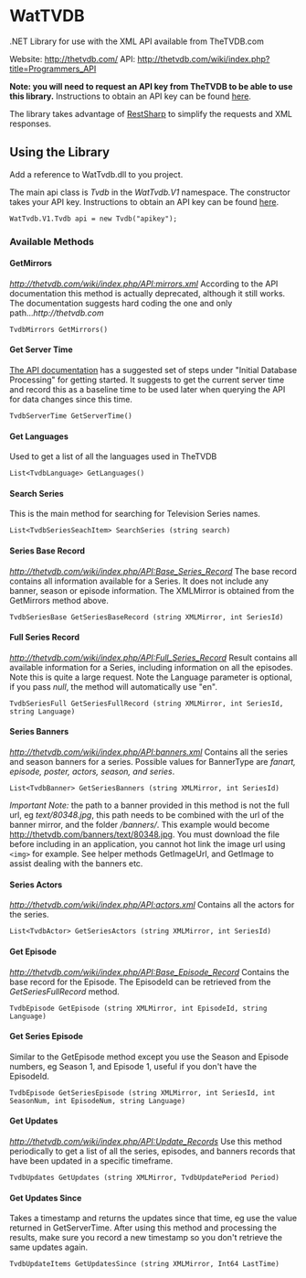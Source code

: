 # WatTVDB
.NET Library for use with the XML API available from TheTVDB.com

Website: http://thetvdb.com/
API: http://thetvdb.com/wiki/index.php?title=Programmers_API

**Note: you will need to request an API key from TheTVDB to be able to use this library.**  Instructions to obtain an API key can be found [here](http://thetvdb.com/?tab=apiregister).

The library takes advantage of [RestSharp](http://restsharp.org/) to simplify the requests and XML responses.

## Using the Library
Add a reference to WatTvdb.dll to you project.

The main api class is _Tvdb_ in the _WatTvdb.V1_ namespace.  The constructor takes your API key.  Instructions to obtain an API key can be found [here](http://thetvdb.com/?tab=apiregister).

```
WatTvdb.V1.Tvdb api = new Tvdb("apikey");
```

### Available Methods
#### GetMirrors
_http://thetvdb.com/wiki/index.php/API:mirrors.xml_
According to the API documentation this method is actually deprecated, although it still works.  The documentation suggests hard coding the one and only path..._http://thetvdb.com_
```
TvdbMirrors GetMirrors()
```

#### Get Server Time
[The API documentation](http://thetvdb.com/wiki/index.php?title=Programmers_API) has a suggested set of steps under "Initial Database Processing" for getting started.  It suggests to get the current server time and record this as a baseline time to be used later when querying the API for data changes since this time.
```
TvdbServerTime GetServerTime()
```

#### Get Languages
Used to get a list of all the languages used in TheTVDB
```
List<TvdbLanguage> GetLanguages()
```

#### Search Series
This is the main method for searching for Television Series names.
```
List<TvdbSeriesSeachItem> SearchSeries (string search)
```

#### Series Base Record
_http://thetvdb.com/wiki/index.php/API:Base_Series_Record_
The base record contains all information available for a Series.  It does not include any banner, season or episode information.  The XMLMirror is obtained from the GetMirrors method above.
```
TvdbSeriesBase GetSeriesBaseRecord (string XMLMirror, int SeriesId)
```

#### Full Series Record
_http://thetvdb.com/wiki/index.php/API:Full_Series_Record_
Result contains all available information for a Series, including information on all the episodes.  Note this is quite a large request.  Note the Language parameter is optional, if you pass _null_, the method will automatically use "en".
```
TvdbSeriesFull GetSeriesFullRecord (string XMLMirror, int SeriesId, string Language)
```

#### Series Banners
_http://thetvdb.com/wiki/index.php/API:banners.xml_
Contains all the series and season banners for a series.  Possible values for BannerType are _fanart, episode, poster, actors, season, and series_.
```
List<TvdbBanner> GetSeriesBanners (string XMLMirror, int SeriesId)
```
*Important Note:*  the path to a banner provided in this method is not the full url, eg _text/80348.jpg_, this path needs to be combined with the url of the banner mirror, and the folder _/banners/_.  This example would become http://thetvdb.com/banners/text/80348.jpg.  You must download the file before including in an application, you cannot hot link the image url using ```<img>``` for example.  See helper methods GetImageUrl, and GetImage to assist dealing with the banners etc.

#### Series Actors
_http://thetvdb.com/wiki/index.php/API:actors.xml_
Contains all the actors for the series.
```
List<TvdbActor> GetSeriesActors (string XMLMirror, int SeriesId)
```

#### Get Episode
_http://thetvdb.com/wiki/index.php/API:Base_Episode_Record_
Contains the base record for the Episode.  The EpisodeId can be retrieved from the _GetSeriesFullRecord_ method.
```
TvdbEpisode GetEpisode (string XMLMirror, int EpisodeId, string Language)
```

#### Get Series Episode
Similar to the GetEpisode method except you use the Season and Episode numbers, eg Season 1, and Episode 1, useful if you don't have the EpisodeId.
```
TvdbEpisode GetSeriesEpisode (string XMLMirror, int SeriesId, int SeasonNum, int EpisodeNum, string Language)
```

#### Get Updates
_http://thetvdb.com/wiki/index.php/API:Update_Records_
Use this method periodically to get a list of all the series, episodes, and banners records that have been updated in a specific timeframe.
```
TvdbUpdates GetUpdates (string XMLMirror, TvdbUpdatePeriod Period)
```

#### Get Updates Since
Takes a timestamp and returns the updates since that time, eg use the value returned in GetServerTime.  After using this method and processing the results, make sure you record a new timestamp so you don't retrieve the same updates again.
```
TvdbUpdateItems GetUpdatesSince (string XMLMirror, Int64 LastTime)
```
